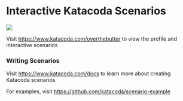 # Interactive Katacoda Scenarios

[![](http://shields.katacoda.com/katacoda/overthebutter/count.svg)](https://www.katacoda.com/overthebutter "Get your profile on Katacoda.com")

Visit https://www.katacoda.com/overthebutter to view the profile and interactive scenarios

### Writing Scenarios
Visit https://www.katacoda.com/docs to learn more about creating Katacoda scenarios

For examples, visit https://github.com/katacoda/scenario-example
